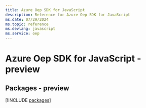 ```yaml
---
title: Azure Oep SDK for JavaScript
description: Reference for Azure Oep SDK for JavaScript
ms.date: 07/29/2024
ms.topic: reference
ms.devlang: javascript
ms.service: oep
---
```

# Azure Oep SDK for JavaScript - preview
## Packages - preview
[!INCLUDE [packages](oep-index.md)]